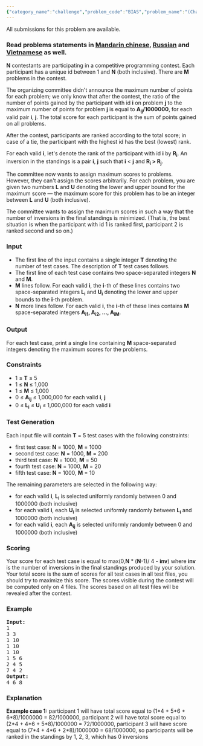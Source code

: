```yaml
---
{"category_name":"challenge","problem_code":"BIAS","problem_name":"(Challenge) Biased Committee","languages_supported":{"0":"C","1":"CPP14","2":"JAVA","3":"PYTH","4":"PYTH 3.5","5":"PYPY","6":"CS2","7":"PAS fpc","8":"PAS gpc","9":"RUBY","10":"PHP","11":"GO","12":"NODEJS","13":"HASK","14":"rust","15":"SCALA","16":"swift","17":"D","18":"PERL","19":"FORT","20":"WSPC","21":"ADA","22":"CAML","23":"ICK","24":"BF","25":"ASM","26":"CLPS","27":"PRLG","28":"ICON","29":"SCM qobi","30":"PIKE","31":"ST","32":"NICE","33":"LUA","34":"BASH","35":"NEM","36":"LISP sbcl","37":"LISP clisp","38":"SCM guile","39":"JS","40":"ERL","41":"TCL","42":"kotlin","43":"PERL6","44":"TEXT","45":"SCM chicken","46":"CLOJ","47":"COB","48":"FS"},"max_timelimit":3,"source_sizelimit":50000,"problem_author":"kingofnumbers","problem_tester":null,"date_added":"31-01-2018","tags":{"0":"challenge","1":"feb18","2":"inversions","3":"kingofnumbers"},"editorial_url":"https://discuss.codechef.com/problems/BIAS","time":{"view_start_date":1518427800,"submit_start_date":1518427800,"visible_start_date":1518427800,"end_date":1735669800},"is_direct_submittable":false,"layout":"problem"}
---
```

<span class="solution-visible-txt">All submissions for this problem are available.</span><h3>Read problems statements in <a target="_blank" 
href="http://www.codechef.com/download/translated/FEB18/mandarin/BIAS.pdf">Mandarin chinese</a>, <a target="_blank" 
href="http://www.codechef.com/download/translated/FEB18/russian/BIAS.pdf">Russian</a> and <a target="_blank" 
href="http://www.codechef.com/download/translated/FEB18/vietnamese/BIAS.pdf">Vietnamese</a> as well.</h3>

<p><b>N</b> contestants are participating in a competitive programming contest. Each participant has a unique id between 1 and <b>N</b> (both inclusive). There are <b>M</b> problems in the contest.</p>

<p>The organizing committee didn't announce the maximum number of points for each problem; we only know that after the contest, the ratio of the number of points gained by the participant with id <b>i</b> on problem <b>j</b> to the maximum number of points for problem <b>j</b> is equal to <b>A<sub>ij</sub>/1000000</b>, for each valid pair <b>i</b>, <b>j</b>. The total score for each participant is the sum of points gained on all problems.</p>

<p>After the contest, participants are ranked according to the total score; in case of a tie, the participant with the highest id has the best (lowest) rank.</p>

<p>For each valid <b>i</b>, let's denote the rank of the participant with id <b>i</b> by <b>R<sub>i</sub></b>. An inversion in the standings is a pair <b>i</b>, <b>j</b> such that <b>i</b> &lt; <b>j</b> and <b>R<sub>i</sub> > R<sub>j</sub></b>.</p>

<p>The committee now wants to assign maximum scores to problems. However, they can't assign the scores arbitrarily. For each problem, you are given two numbers <b>L</b> and <b>U</b> denoting the lower and upper bound for the maximum score — the maximum score for this problem has to be an integer between <b>L</b> and <b>U</b> (both inclusive).</p>

<p>The committee wants to assign the maximum scores in such a way that the number of inversions in the final standings is minimized. (That is, the best situation is when the participant with id 1 is ranked first, participant 2 is ranked second and so on.)</p>

<h3>Input</h3>
<ul>
<li>The first line of the input contains a single integer <b>T</b> denoting the number of test cases. The description of <b>T</b> test cases follows.</li>
<li>The first line of each test case contains two space-separated integers <b>N</b> and <b>M</b>.</li>
<li><b>M</b> lines follow. For each valid <b>i</b>, the <b>i</b>-th of these lines contains two space-separated integers <b>L<sub>i</sub></b> and <b>U<sub>i</sub></b> denoting the lower and upper bounds to the <b>i</b>-th problem.</li>
<li><b>N</b> more lines follow. For each valid <b>i</b>, the <b>i</b>-th of these lines contains <b>M</b> space-separated integers <b>A<sub>i1</sub>, A<sub>i2</sub>, ..., A<sub>iM</sub></b>.</li>
</ul>

<h3>Output</h3>
<p>For each test case, print a single line containing <b>M</b> space-separated integers denoting the maximum scores for the problems.</p>

<h3>Constraints</h3>

<ul>
<li>1 ≤ <b>T</b> ≤ 5</li>
<li>1 ≤ <b>N</b> ≤ 1,000</li>
<li>1 ≤ <b>M</b> ≤ 1,000</li>
<li>0 ≤ <b>A<sub>ij</sub></b> ≤ 1,000,000</b> for each valid <b>i</b>, <b>j</b></li>
<li>0 ≤ <b>L<sub>i</sub></b> ≤ <b>U<sub>i</sub></b> ≤ 1,000,000 for each valid <b>i</b></li>
</ul>

<h3>Test Generation</h3>
<p>
Each input file will contain <b>T</b> = 5 test cases with the following constraints:
<ul>
<li>first test case: <b>N</b> = 1000, <b>M</b> = 1000</li>
<li>second test case: <b>N</b> = 1000, <b>M</b> = 200</li>
<li>third test case: <b>N</b> = 1000, <b>M</b> = 50</li>
<li>fourth test case: <b>N</b> = 1000, <b>M</b> = 20</li>
<li>fifth test case: <b>N</b> = 1000, <b>M</b> = 10</li>
</ul>
</p>

<p>
The remaining parameters are selected in the following way:
<ul>
<li>for each valid <b>i</b>, <b>L<sub>i</sub></b> is selected uniformly randomly between 0 and 1000000 (both inclusive)</li>
<li>for each valid <b>i</b>, each <b>U<sub>i</sub></b> is selected uniformly randomly between <b>L<sub>i</sub></b> and 1000000 (both inclusive)</li>
<li>for each valid <b>i</b>, each <b>A<sub>ij</sub></b> is selected uniformly randomly between 0 and 1000000 (both inclusive)</li>
</ul>
</p>


<h3>Scoring</h3>
<p>
Your score for each test case is equal to max(0,<b>N</b> * (<b>N</b>-1)/ 4 - <b>inv</b>) where <b>inv</b> is the number of inversions in the final standings produced by your solution. Your total score is the sum of scores for all test cases in all test files, you should try to maximize this score. The scores visible during the contest will be computed only on 4 files. The scores based on all test files will be revealed after the contest.
</p>


<h3>Example</h3>
<pre><b>Input:</b>
1
3 3
1 10
1 10
1 10
1 5 6
2 4 5
7 4 2
<b>Output:</b>
4 6 8
</pre>

<h3>Explanation</h3>
<p><b>Example case 1:</b> participant 1 will have total score equal to (1*4 + 5*6 + 6*8)/1000000 = 82/1000000, participant 2 will have total score equal to (2*4 + 4*6 + 5*8)/1000000  = 72/1000000, participant 3 will have score equal to (7*4 + 4*6 + 2*8)/1000000 = 68/1000000, so participants will be ranked in the standings by 1, 2, 3, which has 0 inversions</p>

